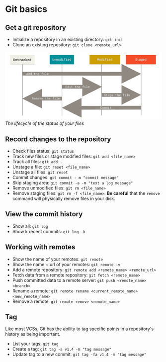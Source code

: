 # Git basics
## Get a git repository
 - Initialize a repository in an existing directory: ```git init```
 - Clone an existing repository: ```git clone <remote_url>```

![version control](images/27_lifecycle.png)<br>*The lifecycle of the status of your files*
## Record changes to the repository
 - Check files status: ```git status```
 - Track new files or stage modified files: ```git add <file_name>```
 - Track all files: ```git add .```
 - Unstage a file: ```git reset <file_name>```
 - Unstage all files: ```git reset```
 - Commit changes: ```git commit - m "commit message"```
 - Skip staging area: ```git commit -a -m "text a log message"```
 - Remove unmodified files: ```git rm <file_name>```
 - Remove staging files: ```git rm -f <file_name>```. **Be careful** that the ```remove``` command will physically remove files in your disk.
 
## View the commit history
 - Show all: ```git log```
 - Show k recent commits: ```git log -k```
 
## Working with remotes
 - Show the name of your remotes: ```git remote```
 - Show the name + url of your remotes: ```git remote -v```
 - Add a remote repository: ```git remote add <remote_name> <remote_url>```
 - Fetch data from a remote repository: ```git fetch <remote_name>```
 - Push committed data to a remote server: ```git push <remote_name> <branch>```
 - Rename a remote: ```git remote rename <current_remote_name> <new_remote_name>```
 - Remove a remote: ```git remote remove <remote_name>```
 
## Tag
Like most VCSs, Git has the ability to tag specific points in a repository's history as being important.
 - List your tags: ```git tag```
 - Create a tag: ```git tag -a v1.4 -m "tag message"```
 - Update tag to a new commit: ```git tag -fa v1.4 -m "tag message"```
